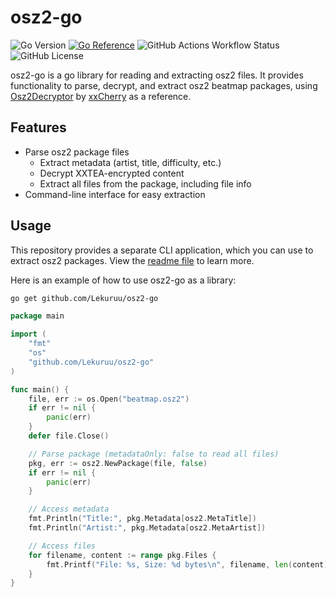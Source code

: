 # osz2-go

![Go Version](https://img.shields.io/github/go-mod/go-version/Lekuruu/osz2-go)
[![Go Reference](https://pkg.go.dev/badge/github.com/Lekuruu/osz2-go.svg)](https://pkg.go.dev/github.com/Lekuruu/osz2-go)
![GitHub Actions Workflow Status](https://img.shields.io/github/actions/workflow/status/Lekuruu/osz2-go/.github%2Fworkflows%2Fbuild.yml)
![GitHub License](https://img.shields.io/github/license/Lekuruu/osz2-go)

osz2-go is a go library for reading and extracting osz2 files. It provides functionality to parse, decrypt, and extract osz2 beatmap packages, using [Osz2Decryptor](https://github.com/xxCherry/Osz2Decryptor) by [xxCherry](https://github.com/xxCherry) as a reference.

## Features

- Parse osz2 package files
    - Extract metadata (artist, title, difficulty, etc.)
    - Decrypt XXTEA-encrypted content
    - Extract all files from the package, including file info
- Command-line interface for easy extraction

## Usage

This repository provides a separate CLI application, which you can use to extract osz2 packages. View the [readme file](https://github.com/Lekuruu/osz2-go/blob/main/cmd/cli/README.md) to learn more.

Here is an example of how to use osz2-go as a library:

```bash
go get github.com/Lekuruu/osz2-go
```

```go
package main

import (
    "fmt"
    "os"
    "github.com/Lekuruu/osz2-go"
)

func main() {
    file, err := os.Open("beatmap.osz2")
    if err != nil {
        panic(err)
    }
    defer file.Close()

    // Parse package (metadataOnly: false to read all files)
    pkg, err := osz2.NewPackage(file, false)
    if err != nil {
        panic(err)
    }

    // Access metadata
    fmt.Println("Title:", pkg.Metadata[osz2.MetaTitle])
    fmt.Println("Artist:", pkg.Metadata[osz2.MetaArtist])

    // Access files
    for filename, content := range pkg.Files {
        fmt.Printf("File: %s, Size: %d bytes\n", filename, len(content))
    }
}
```
